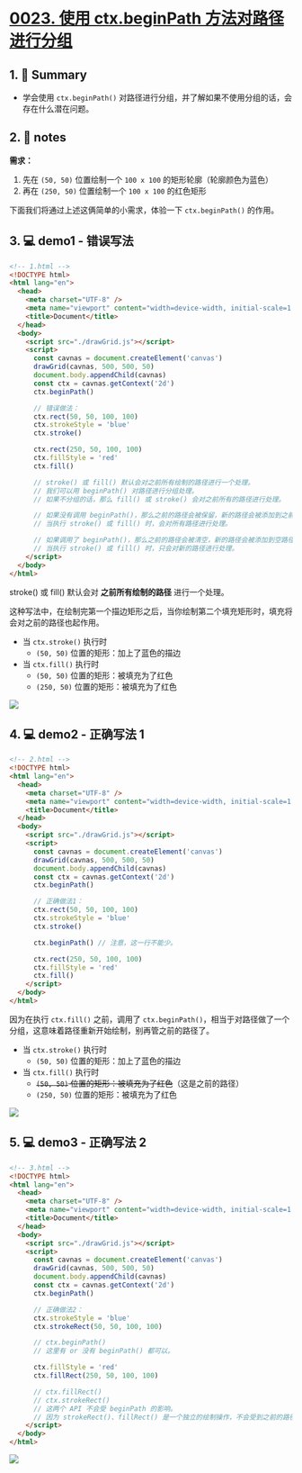 # [0023. 使用 ctx.beginPath 方法对路径进行分组](https://github.com/Tdahuyou/canvas/tree/main/0023.%20%E4%BD%BF%E7%94%A8%20ctx.beginPath%20%E6%96%B9%E6%B3%95%E5%AF%B9%E8%B7%AF%E5%BE%84%E8%BF%9B%E8%A1%8C%E5%88%86%E7%BB%84)


<!-- region:toc -->

<!-- endregion:toc -->

## 1. 📝 Summary


- 学会使用 `ctx.beginPath()` 对路径进行分组，并了解如果不使用分组的话，会存在什么潜在问题。

## 2. 📒 notes

**需求：**
1. 先在 `(50, 50)` 位置绘制一个 `100 x 100` 的矩形轮廓（轮廓颜色为蓝色）
2. 再在 `(250, 50)` 位置绘制一个 `100 x 100` 的红色矩形

下面我们将通过上述这俩简单的小需求，体验一下 `ctx.beginPath()` 的作用。

## 3. 💻 demo1 - 错误写法

```html
<!-- 1.html -->
<!DOCTYPE html>
<html lang="en">
  <head>
    <meta charset="UTF-8" />
    <meta name="viewport" content="width=device-width, initial-scale=1.0" />
    <title>Document</title>
  </head>
  <body>
    <script src="./drawGrid.js"></script>
    <script>
      const cavnas = document.createElement('canvas')
      drawGrid(cavnas, 500, 500, 50)
      document.body.appendChild(cavnas)
      const ctx = cavnas.getContext('2d')
      ctx.beginPath()

      // 错误做法：
      ctx.rect(50, 50, 100, 100)
      ctx.strokeStyle = 'blue'
      ctx.stroke()

      ctx.rect(250, 50, 100, 100)
      ctx.fillStyle = 'red'
      ctx.fill()

      // stroke() 或 fill() 默认会对之前所有绘制的路径进行一个处理。
      // 我们可以用 beginPath() 对路径进行分组处理。
      // 如果不分组的话，那么 fill() 或 stroke() 会对之前所有的路径进行处理。

      // 如果没有调用 beginPath()，那么之前的路径会被保留，新的路径会被添加到之前的路径上。
      // 当执行 stroke() 或 fill() 时，会对所有路径进行处理。

      // 如果调用了 beginPath()，那么之前的路径会被清空，新的路径会被添加到空路径上。
      // 当执行 stroke() 或 fill() 时，只会对新的路径进行处理。
    </script>
  </body>
</html>
```

stroke() 或 fill() 默认会对 **之前所有绘制的路径** 进行一个处理。

这种写法中，在绘制完第一个描边矩形之后，当你绘制第二个填充矩形时，填充将会对之前的路径也起作用。

- 当 `ctx.stroke()` 执行时
  - `(50, 50)` 位置的矩形：加上了蓝色的描边
- 当 `ctx.fill()` 执行时
  - `(50, 50)` 位置的矩形：被填充为了红色
  - `(250, 50)` 位置的矩形：被填充为了红色

![](md-imgs/2024-10-04-00-52-36.png)

## 4. 💻 demo2 - 正确写法 1

```html
<!-- 2.html -->
<!DOCTYPE html>
<html lang="en">
  <head>
    <meta charset="UTF-8" />
    <meta name="viewport" content="width=device-width, initial-scale=1.0" />
    <title>Document</title>
  </head>
  <body>
    <script src="./drawGrid.js"></script>
    <script>
      const cavnas = document.createElement('canvas')
      drawGrid(cavnas, 500, 500, 50)
      document.body.appendChild(cavnas)
      const ctx = cavnas.getContext('2d')
      ctx.beginPath()

      // 正确做法1：
      ctx.rect(50, 50, 100, 100)
      ctx.strokeStyle = 'blue'
      ctx.stroke()

      ctx.beginPath() // 注意，这一行不能少。

      ctx.rect(250, 50, 100, 100)
      ctx.fillStyle = 'red'
      ctx.fill()
    </script>
  </body>
</html>
```

因为在执行 `ctx.fill()` 之前，调用了 `ctx.beginPath()`，相当于对路径做了一个分组，这意味着路径重新开始绘制，别再管之前的路径了。

- 当 `ctx.stroke()` 执行时
  - `(50, 50)` 位置的矩形：加上了蓝色的描边
- 当 `ctx.fill()` 执行时
  - ~~`(50, 50)` 位置的矩形：被填充为了红色~~（这是之前的路径）
  - `(250, 50)` 位置的矩形：被填充为了红色

![](md-imgs/2024-10-04-00-53-46.png)

## 5. 💻 demo3 - 正确写法 2

```html
<!-- 3.html -->
<!DOCTYPE html>
<html lang="en">
  <head>
    <meta charset="UTF-8" />
    <meta name="viewport" content="width=device-width, initial-scale=1.0" />
    <title>Document</title>
  </head>
  <body>
    <script src="./drawGrid.js"></script>
    <script>
      const cavnas = document.createElement('canvas')
      drawGrid(cavnas, 500, 500, 50)
      document.body.appendChild(cavnas)
      const ctx = cavnas.getContext('2d')
      ctx.beginPath()

      // 正确做法2：
      ctx.strokeStyle = 'blue'
      ctx.strokeRect(50, 50, 100, 100)

      // ctx.beginPath()
      // 这里有 or 没有 beginPath() 都可以。

      ctx.fillStyle = 'red'
      ctx.fillRect(250, 50, 100, 100)

      // ctx.fillRect()
      // ctx.strokeRect()
      // 这两个 API 不会受 beginPath 的影响。
      // 因为 strokeRect()、fillRect() 是一个独立的绘制操作，不会受到之前的路径的影响。
    </script>
  </body>
</html>
```

![](md-imgs/2024-10-04-00-54-27.png)
